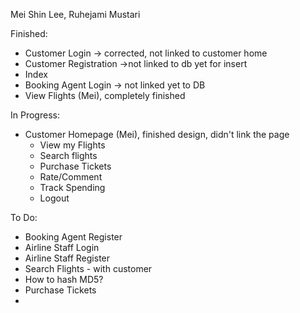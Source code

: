 Mei Shin Lee, Ruhejami Mustari 

Finished: 
- Customer Login -> corrected, not linked to customer home
- Customer Registration ->not linked to db yet for insert
- Index 
- Booking Agent Login -> not linked yet to DB
- View Flights (Mei), completely finished

In Progress: 
- Customer Homepage (Mei), finished design, didn't link the page 
    - View my Flights
    - Search flights
    - Purchase Tickets 
    - Rate/Comment
    - Track Spending 
    - Logout 


To Do: 
- Booking Agent Register 
- Airline Staff Login 
- Airline Staff Register 
- Search Flights - with customer 
- How to hash MD5?  
- Purchase Tickets 
- 
